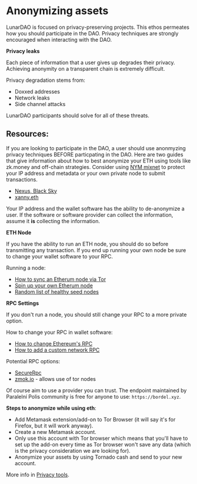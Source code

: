 # Anonymizing assets

LunarDAO is focused on privacy-preserving projects. This ethos permeates how you should participate in the DAO. Privacy techniques are strongly encouraged when interacting with the DAO. 

**Privacy leaks**

Each piece of information that a user gives up degrades their privacy. Achieving anonymity on a transparent chain is extremely difficult. 

Privacy degradation stems from:

- Doxxed addresses
- Network leaks
- Side channel attacks

LunarDAO participants should solve for all of these threats.

## Resources:

If you are looking to participate in the DAO, a user should use anonmyzing privacy techniques BEFORE particpating in the DAO. Here are two guides that give information about how to best anonymize your ETH using tools like zk.money and off-chain strategies. Consider using [NYM mixnet](nymtech.net) to protect your IP address and metadata or your own private node to submit transactions.
- [Nexus, Black Sky](https://nexus.blacksky.network/zine/00000000/how-to-anonymize-eth)
- [xanny.eth](https://mirror.xyz/xanny.eth/SGxwfVQ75831z5vFaS1LrlatUJEhxBvZ2cyTvAdCD0k)

Your IP address and the wallet software has the ability to de-anonymize a user. If the software or software provider can collect the information, assume it **is** collecting the information. 

**ETH Node**

If you have the ability to run an ETH node, you should do so before transmitting any transaction. If you end up running your own node be sure to change your wallet software to your RPC.

Running a node:

- [How to sync an Etherum node via Tor](http://medium.com/@oaeee/how-to-sync-an-ethereum-node-via-tor-755534775ae1)
- [Spin up your own Etherum node](https://ethereum.org/en/developers/docs/nodes-and-clients/run-a-node/#reaching-rpc)
- [Random list of healthy seed nodes](https://ethernodes.org/tor-seed-nodes)

**RPC Settings**

If you don't run a node, you should still change your RPC to a more private option.

How to change your RPC in wallet software: 

- [How to change Ethereum's RPC](https://docs.llama.fi/chainlist/how-to-change-ethereums-rpc)
- [How to add a custom network RPC](https://metamask.zendesk.com/hc/en-us/articles/360043227612-How-to-add-a-custom-network-RPC)

Potential RPC options:

- [SecureRpc](https://securerpc.com/)
- [zmok.io](https://zmok.io/) - allows use of tor nodes

Of course aim to use a provider you can trust. The endpoint maintained by Paralelní Polis community is free for anyone to use: `https://bordel.xyz`.


**Steps to anonymize while using eth**:

- Add Metamask extension/add-on to Tor Browser (it will say it's for Firefox, but it will work anyway).
- Create a new Metamask account.
- Only use this account with Tor browser which means that you'll have to set up the add-on every time as Tor browser won't save any data (which is the privacy consideration we are looking for).
- Anonymize your assets by using Tornado cash and send to your new account.

More info in [Privacy tools](./list_privacy_tools.md).


